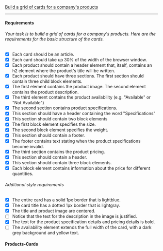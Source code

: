 [Build a grid of cards for a company's products](https://github.com/nashville-software-school/ux-developer-milestones/blob/master/1-the-static-web/learning-materials/HTML_CSS_PRODUCT_CARDS.md)

-----------------------
#### Requirements
###### Your task is to build a grid of cards for a company's products. Here are the requirements for the basic structure of the cards.

- [x] Each card should be an article.
- [x] Each card should take up 30% of the width of the browser window.
- [x] Each product should contain a header element that, itself, contains an h2 element where the product's title will be written.
- [x] Each product should have three sections.
The first section should contain three child block elements.
- [x] The first element contains the product image.
The second element contains the product description.
- [x] The third element contains the product availability (e.g. "Available" or "Not Available")
- [x] The second section contains product specifications.
- [x] This section should have a header containing the word "Specifications"
- [x] This section should contain two block elements
- [x] The first block element specifies the size.
- [x] The second block element specifies the weight.
- [x] This section should contain a footer.
- [x] The footer contains text stating when the product specifications become invalid.
- [x] The third section contains the product pricing.
- [x] This section should contain a header.
- [x] This section should contain three block elements.
- [x] Each block element contains information about the price for different quantities.

###### Additional style requirements
- [x] The entire card has a solid 1px border that is lightblue.
- [x] The card title has a dotted 1px border that is lightgray.
- [x] The title and product image are centered.
- [ ] Notice that the text for the description in the image is justified.
- [x] The text for the product specification details and pricing details is bold.
- [ ] The availability element extends the full width of the card, with a dark grey background and yellow text.

#### Products-Cards
